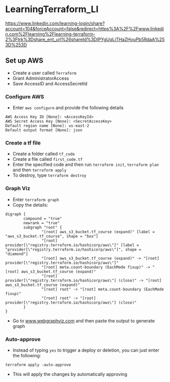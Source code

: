 # LearningTerraform_LI

https://www.linkedin.com/learning-login/share?account=104&forceAccount=false&redirect=https%3A%2F%2Fwww.linkedin.com%2Flearning%2Flearning-terraform-2%3Ftrk%3Dshare_ent_url%26shareId%3DIPYgUqLiTHaZHvuPb5RdaA%253D%253D


## Set up AWS
- Create a user called `Terraform`
- Grant AdministratorAccess
- Save AccessID and AccessSecretId

### Configure AWS
- Enter `aws configure` and provide the following details
```
AWS Access Key ID [None]: <AccessKeyId>
AWS Secret Access Key [None]: <SecretAccessKey>
Default region name [None]: us-east-2
Default output format [None]: json
```

### Create a tf file
- Create a folder called `tf_code`
- Create a file called `first_code.tf`
- Enter the specified code and then run `terraform init`, `terraform plan` and then `terraform apply`
- To destroy, type `terraform destroy`


### Graph Viz
- Enter `terraform graph`
- Copy the details:
```
digraph {
        compound = "true"
        newrank = "true"
        subgraph "root" {
                "[root] aws_s3_bucket.tf_course (expand)" [label = "aws_s3_bucket.tf_course", shape = "box"]
                "[root] provider[\"registry.terraform.io/hashicorp/aws\"]" [label = "provider[\"registry.terraform.io/hashicorp/aws\"]", shape = "diamond"]
                "[root] aws_s3_bucket.tf_course (expand)" -> "[root] provider[\"registry.terraform.io/hashicorp/aws\"]"
                "[root] meta.count-boundary (EachMode fixup)" -> "[root] aws_s3_bucket.tf_course (expand)"
                "[root] provider[\"registry.terraform.io/hashicorp/aws\"] (close)" -> "[root] aws_s3_bucket.tf_course (expand)"
                "[root] root" -> "[root] meta.count-boundary (EachMode fixup)"
                "[root] root" -> "[root] provider[\"registry.terraform.io/hashicorp/aws\"] (close)"
        }
}
```
- Go to www.webgraphviz.com and then paste the output to generate graph

### Auto-approve
- Instead of typing `yes` to trigger a deploy or deletion, you can just enter the following:
```
terraform apply -auto-approve
```
- This will apply the changes by automatically approving
